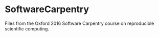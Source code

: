 # SoftwareCarpentry
Files from the Oxford 2016 Software Carpentry course on reproducible scientific computing.
